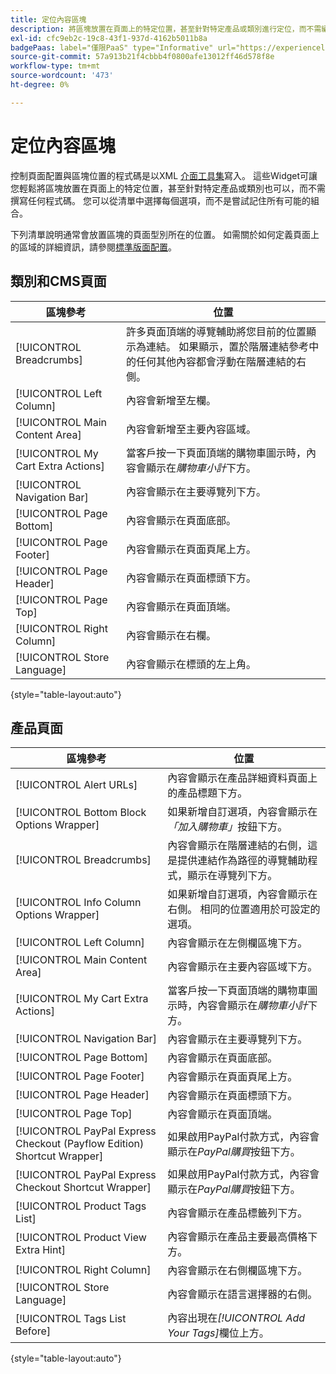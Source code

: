 ```yaml
---
title: 定位內容區塊
description: 將區塊放置在頁面上的特定位置，甚至針對特定產品或類別進行定位，而不需編寫任何程式碼
exl-id: cfc9eb2c-19c8-43f1-937d-4162b5011b8a
badgePaas: label="僅限PaaS" type="Informative" url="https://experienceleague.adobe.com/zh-hant/docs/commerce/user-guides/product-solutions" tooltip="僅適用於雲端專案(Adobe管理的PaaS基礎結構)和內部部署專案的Adobe Commerce 。"
source-git-commit: 57a913b21f4cbbb4f0800afe13012ff46d578f8e
workflow-type: tm+mt
source-wordcount: '473'
ht-degree: 0%

---
```


# 定位內容區塊

控制頁面配置與區塊位置的程式碼是以XML [介面工具集](widgets.md)寫入。 這些Widget可讓您輕鬆將區塊放置在頁面上的特定位置，甚至針對特定產品或類別也可以，而不需撰寫任何程式碼。 您可以從清單中選擇每個選項，而不是嘗試記住所有可能的組合。

下列清單說明通常會放置區塊的頁面型別所在的位置。 如需關於如何定義頁面上的區域的詳細資訊，請參閱[標準版面配置](page-layout.md#standard-page-layouts)。

## 類別和CMS頁面

| 區塊參考 | 位置 |
|----------|-------- |
| [!UICONTROL Breadcrumbs] | 許多頁面頂端的導覽輔助將您目前的位置顯示為連結。 如果顯示，置於階層連結參考中的任何其他內容都會浮動在階層連結的右側。 |
| [!UICONTROL Left Column] | 內容會新增至左欄。 |
| [!UICONTROL Main Content Area] | 內容會新增至主要內容區域。 |
| [!UICONTROL My Cart Extra Actions] | 當客戶按一下頁面頂端的購物車圖示時，內容會顯示在&#x200B;_購物車小計_&#x200B;下方。 |
| [!UICONTROL Navigation Bar] | 內容會顯示在主要導覽列下方。 |
| [!UICONTROL Page Bottom] | 內容會顯示在頁面底部。 |
| [!UICONTROL Page Footer] | 內容會顯示在頁面頁尾上方。 |
| [!UICONTROL Page Header] | 內容會顯示在頁面標頭下方。 |
| [!UICONTROL Page Top] | 內容會顯示在頁面頂端。 |
| [!UICONTROL Right Column] | 內容會顯示在右欄。 |
| [!UICONTROL Store Language] | 內容會顯示在標頭的左上角。 |

{style="table-layout:auto"}

## 產品頁面

| 區塊參考 | 位置 |
|----------|-------- |
| [!UICONTROL Alert URLs] | 內容會顯示在產品詳細資料頁面上的產品標題下方。 |
| [!UICONTROL Bottom Block Options Wrapper] | 如果新增自訂選項，內容會顯示在&#x200B;_「加入購物車」_&#x200B;按鈕下方。 |
| [!UICONTROL Breadcrumbs] | 內容會顯示在階層連結的右側，這是提供連結作為路徑的導覽輔助程式，顯示在導覽列下方。 |
| [!UICONTROL Info Column Options Wrapper] | 如果新增自訂選項，內容會顯示在右側。 相同的位置適用於可設定的選項。 |
| [!UICONTROL Left Column] | 內容會顯示在左側欄區塊下方。 |
| [!UICONTROL Main Content Area] | 內容會顯示在主要內容區域下方。 |
| [!UICONTROL My Cart Extra Actions] | 當客戶按一下頁面頂端的購物車圖示時，內容會顯示在&#x200B;_購物車小計_&#x200B;下方。 |
| [!UICONTROL Navigation Bar] | 內容會顯示在主要導覽列下方。 |
| [!UICONTROL Page Bottom] | 內容會顯示在頁面底部。 |
| [!UICONTROL Page Footer] | 內容會顯示在頁面頁尾上方。 |
| [!UICONTROL Page Header] | 內容會顯示在頁面標頭下方。 |
| [!UICONTROL Page Top] | 內容會顯示在頁面頂端。 |
| [!UICONTROL PayPal Express Checkout (Payflow Edition) Shortcut Wrapper] | 如果啟用PayPal付款方式，內容會顯示在&#x200B;_PayPal購買_&#x200B;按鈕下方。 |
| [!UICONTROL PayPal Express Checkout Shortcut Wrapper] | 如果啟用PayPal付款方式，內容會顯示在&#x200B;_PayPal購買_&#x200B;按鈕下方。 |
| [!UICONTROL Product Tags List] | 內容會顯示在產品標籤列下方。 |
| [!UICONTROL Product View Extra Hint] | 內容會顯示在產品主要最高價格下方。 |
| [!UICONTROL Right Column] | 內容會顯示在右側欄區塊下方。 |
| [!UICONTROL Store Language] | 內容會顯示在語言選擇器的右側。 |
| [!UICONTROL Tags List Before] | 內容出現在&#x200B;_[!UICONTROL Add Your Tags]_&#x200B;欄位上方。 |

{style="table-layout:auto"}
